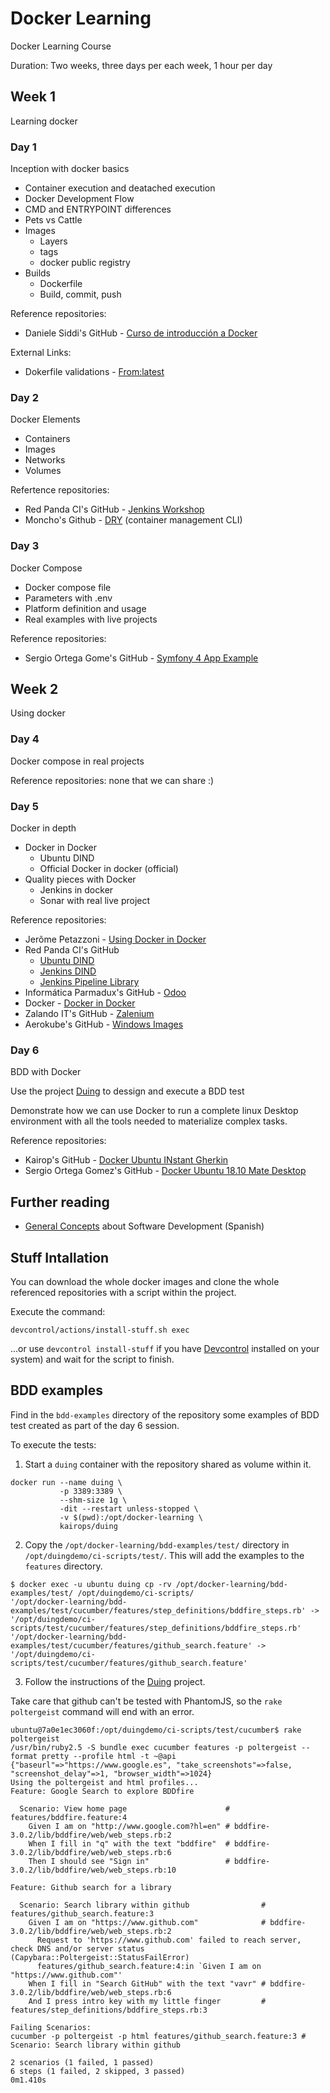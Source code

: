 # Docker Learning

Docker Learning Course

Duration: Two weeks, three days per each week, 1 hour per day

## Week 1

Learning docker

### Day 1

Inception with docker basics

- Container execution and deatached execution
- Docker Development Flow
- CMD and ENTRYPOINT differences
- Pets vs Cattle
- Images
  - Layers
  - tags
  - docker public registry
- Builds
  - Dockerfile
  - Build, commit, push

Reference repositories:

- Daniele Siddi's GitHub - [Curso de introducción a Docker](https://github.com/danielesiddi/docker-course)

External Links: 

- Dokerfile validations - [From:latest](https://www.fromlatest.io/#/)

### Day 2

Docker Elements

- Containers
- Images
- Networks
- Volumes

Refertence repositories:

- Red Panda CI's GitHub - [Jenkins Workshop](https://github.com/red-panda-ci/jenkins-workshop)
- Moncho's Github - [DRY](https://github.com/moncho/dry) (container management CLI)

### Day 3

Docker Compose

- Docker compose file
- Parameters with .env
- Platform definition and usage
- Real examples with live projects

Reference repositories:

- Sergio Ortega Gome's GitHub - [Symfony 4 App Example](https://github.com/sergioortegagomez/red-panda-ci-symfony)

## Week 2

Using docker

### Day 4

Docker compose in real projects

Reference repositories: none that we can share :)

### Day 5

Docker in depth

- Docker in Docker
  - Ubuntu DIND
  - Official Docker in docker (official)
- Quality pieces with Docker
  - Jenkins in docker
  - Sonar with real live project

Reference repositories:

- Jerôme Petazzoni - [Using Docker in Docker](https://jpetazzo.github.io/2015/09/03/do-not-use-docker-in-docker-for-ci/)
- Red Panda CI's GitHub
  - [Ubuntu DIND](https://github.com/red-panda-ci/ubuntu-dind)
  - [Jenkins DIND](https://github.com/red-panda-ci/jenkins-dind)
  - [Jenkins Pipeline Library](https://github.com/red-panda-ci/jenkins-pipeline-library)
- Informática Parmadux's GitHub - [Odoo](https://github.com/informaticaph/PXGO_00064_2014_PHA)
- Docker - [Docker in Docker](https://hub.docker.com/_/docker)
- Zalando IT's GitHub - [Zalenium](https://github.com/zalando/zalenium)
- Aerokube's GitHub - [Windows Images](https://github.com/aerokube/windows-images)

### Day 6

BDD with Docker

Use the project [Duing](https://github.com/kairops/docker-ubuntu-xrdp-mate-custom/tree/master/duing) to dessign and execute a BDD test

Demonstrate how we can use Docker to run a complete linux Desktop environment with all the tools needed to materialize complex tasks.

Reference repositories:

- Kairop's GitHub - [Docker Ubuntu INstant Gherkin](https://github.com/kairops/docker-ubuntu-xrdp-mate-custom/tree/master/duing)
- Sergio Ortega Gomez's GitHub - [Docker Ubuntu 18.10 Mate Desktop](https://github.com/sergioortegagomez/docker-ubuntu-cucumber)

## Further reading

- [General Concepts](https://github.com/kairops/general-concepts/blob/master/es/toc.md) about Software Development (Spanish)

## Stuff Intallation

You can download the whole docker images and clone the whole referenced repositories with a script within the project.

Execute the command:

```console
devcontrol/actions/install-stuff.sh exec
```

...or use `devcontrol install-stuff` if you have [Devcontrol](https://github.com/teecke/devcontrol) installed on your system) and wait for the script to finish.

## BDD examples

Find in the `bdd-examples` directory of the repository some examples of BDD test created as part of the day 6 session.

To execute the tests:

1. Start a `duing` container with the repository shared as volume within it.

```console
docker run --name duing \
           -p 3389:3389 \
           --shm-size 1g \
           -dit --restart unless-stopped \
           -v $(pwd):/opt/docker-learning \
           kairops/duing
```

2. Copy the `/opt/docker-learning/bdd-examples/test/` directory in `/opt/duingdemo/ci-scripts/test/`. This will add the examples to the `features` directory.

```console
$ docker exec -u ubuntu duing cp -rv /opt/docker-learning/bdd-examples/test/ /opt/duingdemo/ci-scripts/
'/opt/docker-learning/bdd-examples/test/cucumber/features/step_definitions/bddfire_steps.rb' -> '/opt/duingdemo/ci-scripts/test/cucumber/features/step_definitions/bddfire_steps.rb'
'/opt/docker-learning/bdd-examples/test/cucumber/features/github_search.feature' -> '/opt/duingdemo/ci-scripts/test/cucumber/features/github_search.feature'
```

3. Follow the instructions of the [Duing](https://github.com/kairops/docker-ubuntu-xrdp-mate-custom/tree/master/duing) project.

Take care that github can't be tested with PhantomJS, so the `rake poltergeist` command will end with an error.

```console
ubuntu@7a0e1ec3060f:/opt/duingdemo/ci-scripts/test/cucumber$ rake poltergeist
/usr/bin/ruby2.5 -S bundle exec cucumber features -p poltergeist --format pretty --profile html -t ~@api
{"baseurl"=>"https://www.google.es", "take_screenshots"=>false, "screenshot_delay"=>1, "browser_width"=>1024}
Using the poltergeist and html profiles...
Feature: Google Search to explore BDDfire

  Scenario: View home page                      # features/bddfire.feature:4
    Given I am on "http://www.google.com?hl=en" # bddfire-3.0.2/lib/bddfire/web/web_steps.rb:2
    When I fill in "q" with the text "bddfire"  # bddfire-3.0.2/lib/bddfire/web/web_steps.rb:6
    Then I should see "Sign in"                 # bddfire-3.0.2/lib/bddfire/web/web_steps.rb:10

Feature: Github search for a library

  Scenario: Search library within github                # features/github_search.feature:3
    Given I am on "https://www.github.com"              # bddfire-3.0.2/lib/bddfire/web/web_steps.rb:2
      Request to 'https://www.github.com' failed to reach server, check DNS and/or server status (Capybara::Poltergeist::StatusFailError)
      features/github_search.feature:4:in `Given I am on "https://www.github.com"'
    When I fill in "Search GitHub" with the text "vavr" # bddfire-3.0.2/lib/bddfire/web/web_steps.rb:6
    And I press intro key with my little finger         # features/step_definitions/bddfire_steps.rb:3

Failing Scenarios:
cucumber -p poltergeist -p html features/github_search.feature:3 # Scenario: Search library within github

2 scenarios (1 failed, 1 passed)
6 steps (1 failed, 2 skipped, 3 passed)
0m1.410s
```
